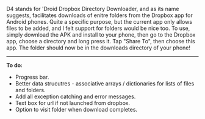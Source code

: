 D4 stands for 'Droid Dropbox Directory Downloader, and as its name suggests, facilitates downloads of enitre folders from the Dropbox app for Android phones. Quite a specific purpose, but the current app only allows files to be added, and I felt support for folders would be nice too.
To use, simply download the APK and install to your phone, then go to the Dropbox app, choose a directory and long press it. Tap "Share To", then choose this app. The folder should now be in the downloads directory of your phone!

*******************
**To do:**

- Progress bar.
- Better data strucutres - associative arrays / dictionaries for lists of files and folders.
- Add all exception catching and error messages.
- Text box for url if not launched from dropbox.
- Option to visit folder when download completes.